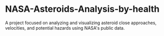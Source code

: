 # NASA-Asteroids-Analysis-by-health
A project focused on analyzing and visualizing asteroid close approaches, velocities, and potential hazards using NASA's public data.
